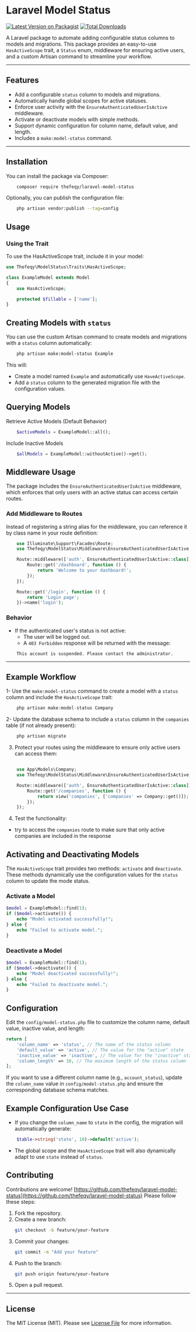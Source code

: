 # Laravel Model Status

[![Latest Version on Packagist](https://img.shields.io/packagist/v/thefeqy/laravel-model-status.svg?style=flat-square)](https://packagist.org/packages/thefeqy/laravel-model-status)
[![Total Downloads](https://img.shields.io/packagist/dt/thefeqy/laravel-model-status.svg?style=flat-square)](https://packagist.org/packages/thefeqy/laravel-model-status)

A Laravel package to automate adding configurable status columns to models and migrations. This package provides an easy-to-use `HasActiveScope` trait, a `Status` enum, middleware for ensuring active users, and a custom Artisan command to streamline your workflow.

---

## Features

- Add a configurable `status` column to models and migrations.
- Automatically handle global scopes for active statuses.
- Enforce user activity with the `EnsureAuthenticatedUserIsActive` middleware.
- Activate or deactivate models with simple methods.
- Support dynamic configuration for column name, default value, and length.
- Includes a `make:model-status` command.

---

## Installation

You can install the package via Composer:

```bash
    composer require thefeqy/laravel-model-status
```

Optionally, you can publish the configuration file:

```bash
    php artisan vendor:publish --tag=config
```


## Usage

### Using the Trait
To use the HasActiveScope trait, include it in your model:

```php
use Thefeqy\ModelStatus\Traits\HasActiveScope;

class ExampleModel extends Model
{
    use HasActiveScope;

    protected $fillable = ['name'];
}
```

## Creating Models with `status`
You can use the custom Artisan command to create models and migrations with a `status` column automatically:

```bash
    php artisan make:model-status Example
```

This will:

- Create a model named `Example` and automatically use `HaveActiveScope`.
- Add a `status` column to the generated migration file with the configuration values.

## Querying Models
Retrieve Active Models (Default Behavior)

```php
    $activeModels = ExampleModel::all();
```

Include Inactive Models
```php
    $allModels = ExampleModel::withoutActive()->get();
```

## Middleware Usage
The package includes the `EnsureAuthenticatedUserIsActive` middleware, which enforces that only users with an active status can access certain routes.

### Add Middleware to Routes
Instead of registering a string alias for the middleware, you can reference it by class name in your route definition:

```php
    use Illuminate\Support\Facades\Route;
    use Thefeqy\ModelStatus\Middleware\EnsureAuthenticatedUserIsActive;

    Route::middleware(['auth', EnsureAuthenticatedUserIsActive::class])->group(function () {
        Route::get('/dashboard', function () {
            return 'Welcome to your dashboard!';
        });
    });

    Route::get('/login', function () {
        return 'Login page';
    })->name('login');
```

### Behavior

- If the authenticated user's status is not active:
    - The user will be logged out.
    - A `403 Forbidden` response will be returned with the message:

```
    This account is suspended. Please contact the administrator.
```
---

## Example Workflow

1- Use the `make:model-status` command to create a model with a `status` column and include the `HasActiveScope` trait:

```php
    php artisan make:model-status Company
```

2- Update the database schema to include a `status` column in the `companies` table (if not already present):

```php 
    php artisan migrate
```

3. Protect your routes using the middleware to ensure only active users can access them:

```php

    use App\Models\Company;
    use Thefeqy\ModelStatus\Middleware\EnsureAuthenticatedUserIsActive;

    Route::middleware(['auth', EnsureAuthenticatedUserIsActive::class])->group(function () {
        Route::get('/companies', function () {
            return view('companies', ['companies' => Company::get()]);
        });
    });
```

4. Test the functionality:

- try to access the `companies` route to make sure that only active companies are included in the response

## Activating and Deactivating Models
The `HasActiveScope` trait provides two methods: `activate` and `deactivate`. These methods dynamically use the configuration values for the `status` column to update the mode status.

### Activate a Model
```php
$model = ExampleModel::find(1);
if ($model->activate()) {
    echo "Model activated successfully!";
} else {
    echo "Failed to activate model.";
}
```

### Deactivate a Model
```php
$model = ExampleModel::find(1);
if ($model->deactivate()) {
    echo "Model deactivated successfully!";
} else {
    echo "Failed to deactivate model.";
}
```


## Configuration
Edit the `config/model-status.php` file to customize the column name, default value, inactive value, and length:

```php
return [
    'column_name' => 'status', // The name of the status column
    'default_value' => 'active', // The value for the "active" state
    'inactive_value' => 'inactive', // The value for the "inactive" state
    'column_length' => 10, // The maximum length of the status column
];
```
If you want to use a different column name (e.g., `account_status`), update the `column_name` value in `config/model-status.php` and ensure the corresponding database schema matches.

## Example Configuration Use Case

- If you change the `column_name` to `state` in the config, the migration will automatically generate:

```php
    $table->string('state', 10)->default('active');
```

- The global scope and the `HasActiveScope` trait will also dynamically adapt to use `state` instead of `status`.

## Contributing
Contributions are welcome! [https://github.com/thefeqy/laravel-model-status](https://github.com/thefeqy/laravel-model-status) Please follow these steps:

1. Fork the repository.
2. Create a new branch:
   ```bash
   git checkout -b feature/your-feature
   ```
3. Commit your changes:
   ```bash
   git commit -m "Add your feature"
   ```
4. Push to the branch:
   ```bash
   git push origin feature/your-feature
   ```
5. Open a pull request.
---
 
## License 
The MIT License (MIT). Please see [License File](LICENSE) for more information.
